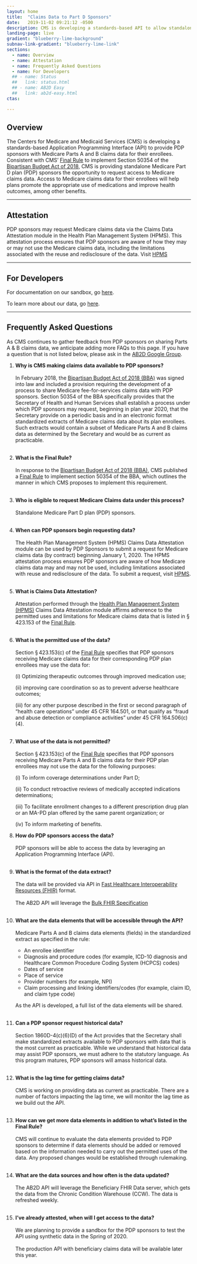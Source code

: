 ```yaml
---
layout: home
title:  "Claims Data to Part D Sponsors"
date:   2019-11-02 09:21:12 -0500 
description: CMS is developing a standards-based API to allow standalone Medicare Part D plan (PDP) sponsors to retrieve Medicare claims data for their enrollees.
landing-page: live
gradient: "blueberry-lime-background"
subnav-link-gradient: "blueberry-lime-link"
sections:
  - name: Overview
  - name: Attestation
  - name: Frequently Asked Questions
  - name: For Developers
  ## - name: Status
  ##   link: status.html
  ## - name: AB2D Easy
  ##   link: ab2d-easy.html
ctas:

---
```



## Overview

The Centers for Medicare and Medicaid Services (CMS) is developing a standards-based 
Application Programming Interface (API) to provide PDP sponsors with Medicare Parts A and B claims 
data for their enrollees. Consistent with CMS’ 
[Final Rule](https://www.federalregister.gov/d/2019-06822/page-15745)
to implement Section 50354 of the 
[Bipartisan Budget Act of 2018](https://www.congress.gov/bill/115th-congress/house-bill/1892/text), 
CMS is providing standalone Medicare Part D plan (PDP) sponsors
the opportunity to request access to Medicare claims data. Access to Medicare
claims data for their enrollees will help plans promote the appropriate use of medications and 
improve health outcomes, among other benefits.

---

## Attestation

PDP sponsors may request Medicare claims data via the Claims Data Attestation module in
the Health Plan Management System (HPMS). This attestation process ensures that PDP sponsors are aware of how 
they may or may not use the Medicare claims data, including the limitations associated with the reuse and redisclosure 
of the data. Visit [HPMS](https://hpms.cms.gov)

---

## For Developers

For documentation on our sandbox, go [here](sandbox/intro.html).

To learn more about our data, go [here](data/dd.html).

---

## Frequently Asked Questions
As CMS continues to gather feedback from PDP sponsors on sharing Parts A & B claims data, we anticipate adding more FAQs
to this page. If you have a question that is not listed below, please ask in the [AB2D Google Group](https://groups.google.com/forum/#!forum/ab2d-api).

1. **Why is CMS making claims data available to PDP sponsors?**<br><br>
In February 2018, the [Bipartisan Budget Act of 2018 (BBA)](https://www.congress.gov/bill/115th-congress/house-bill/1892/text)
was signed into law and included a provision 
requiring the development of a process to share Medicare fee-for-services claims data with PDP sponsors. Section 50354 of the BBA 
specifically provides that the Secretary of Health and Human Services shall establish a process under which PDP 
sponsors may request, beginning in plan year 2020, that the Secretary provide on a periodic basis and in an electronic 
format standardized extracts of Medicare claims data about its plan enrollees. Such extracts would contain a subset 
of Medicare Parts A and B claims data as determined by the Secretary and would be as current as practicable.<br><br>
2. **What is the Final Rule?**<br><br>
In response to the [Bipartisan Budget Act of 2018 (BBA)](https://www.congress.gov/bill/115th-congress/house-bill/1892/text),
CMS published a 
[Final Rule](https://www.federalregister.gov/d/2019-06822/page-15745)
 to implement section 50354 of the BBA, which outlines the manner in which CMS proposes to implement this requirement.<br><br>
3. **Who is eligible to request Medicare Claims data under this process?**<br><br>
Standalone Medicare Part D plan (PDP) sponsors.<br><br>
4. **When can PDP sponsors begin requesting data?**<br><br>
The Health Plan Management System (HPMS) Claims Data Attestation module can be used by PDP Sponsors to submit a 
request for Medicare claims data (by contract) beginning January 1, 2020. The HPMS attestation process ensures PDP 
sponsors are aware of how Medicare claims data may and may not be used, including limitations associated with reuse 
and redisclosure of the data. To submit a request, visit [HPMS](hpms.cms.gov).<br><br>
5. **What is Claims Data Attestation?**<br><br>
Attestation performed through the 
[Health Plan Management System (HPMS)](https://www.cms.gov/Research-Statistics-Data-and-Systems/Computer-Data-and-Systems/HPMS/Overview) 
Claims Data Attestation module affirms adherence 
to the permitted uses and limitations for Medicare claims data that is listed in § 423.153 of the 
[Final Rule](https://www.federalregister.gov/d/2019-06822/page-15745).<br><br>
6. **What is the permitted use of the data?**<br><br>
Section § 423.153(c) of the [Final Rule](https://www.federalregister.gov/d/2019-06822/page-15745) specifies that PDP sponsors receiving Medicare 
claims data for their corresponding PDP plan enrollees may use the data for:

    (i) Optimizing therapeutic outcomes through improved medication use;

    (ii) improving care coordination so as to prevent adverse healthcare outcomes;

    (iii) for any other purpose described in the first or second paragraph of “health care operations” under 
    45 CFR 164.501, or that qualify as “fraud and abuse detection or compliance activities” under 45 CFR 164.506(c)(4). <br><br>
7. **What use of the data is not permitted?**<br><br>
Section § 423.153(c) of the [Final Rule](https://www.federalregister.gov/d/2019-06822/page-15745) specifies that PDP sponsors receiving 
Medicare Parts A and B claims data for their PDP plan enrollees may not use the data for the following purposes:

    (i) To inform coverage determinations under Part D;
    
    (ii) To conduct retroactive reviews of medically accepted indications determinations;
    
    (iii) To facilitate enrollment changes to a different prescription drug plan or an MA-PD plan offered by the 
    same parent organization; or
    
    (iv) To inform marketing of benefits.<br>
    
8. **How do PDP sponsors access the data?**<br><br>
PDP sponsors will be able to access the data by leveraging an Application Programming Interface (API).<br><br>
9. **What is the format of the data extract?**<br><br>
The data will be provided via API in [Fast Healthcare Interoperability Resources (FHIR)](https://www.hl7.org/fhir/) 
format.<br><br>
The AB2D API will leverage the [Bulk FHIR Specification](http://build.fhir.org/ig/HL7/VhDir/bulk-data.html)<br><br>
10. **What are the data elements that will be accessible through the API?**<br><br>
Medicare Parts A and B claims data elements (fields) in the standardized extract as specified in the rule:
    - An enrollee identifier
    - Diagnosis and procedure codes (for example, ICD-10 diagnosis and Healthcare Common Procedure Coding System (HCPCS) codes)
    - Dates of service
    - Place of service
    - Provider numbers (for example, NPI)
    - Claim processing and linking identifiers/codes (for example, claim ID, and claim type code)
    
    As the API is developed, a full list of the data elements will be shared.<br><br>
11. **Can a PDP sponsor request historical data?**<br><br>
Section 1860D-4(c)(6)(D) of the Act provides that the Secretary shall make standardized extracts available to PDP 
sponsors with data that is the most current as practicable. While we understand that historical data may assist 
PDP sponsors, we must adhere to the statutory language. As this program matures, PDP sponsors will amass historical data.
<br><br>
12. **What is the lag time for getting claims data?**<br><br>
CMS is working on providing data as current as practicable. There are a number of factors impacting the lag time, 
we will monitor the lag time as we build out the API.<br><br>
13. **How can we get more data elements in addition to what’s listed in the Final Rule?**<br><br>
CMS will continue to evaluate the data elements provided to PDP sponsors to determine if data elements should be added 
or removed based on the information needed to carry out the permitted uses of the data. Any proposed changes would be 
established through rulemaking.<br><br>
14. **What are the data sources and how often is the data updated?**<br><br>
The AB2D API will leverage the Beneficiary FHIR Data server, which gets the data from the Chronic Condition 
Warehouse (CCW). The data is refreshed weekly.<br><br>
15. **I’ve already attested, when will I get access to the data?**<br><br>
We are planning to provide a sandbox for the PDP sponsors to test the API using synthetic data in the Spring of 2020.<br><br>
The production API with beneficiary claims data will be available later this year.
